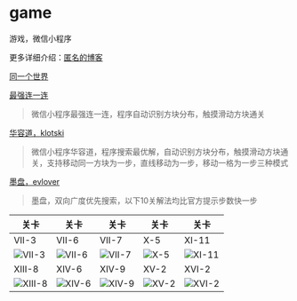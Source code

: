 # game
游戏，微信小程序

更多详细介绍：[匿名的博客](https://blog.csdn.net/lcl1997 "匿名的博客")

[同一个世界](https://github.com/L8426936/game/tree/master/src/solved/the_same_world)
> 

[最强连一连](https://github.com/L8426936/game/tree/master/src/solved/most_link_link)
> 微信小程序最强连一连，程序自动识别方块分布，触摸滑动方块通关

[华容道，klotski](https://github.com/L8426936/game/tree/master/src/solved/klotski)
> 微信小程序华容道，程序搜索最优解，自动识别方块分布，触摸滑动方块通关，支持移动同一方块为一步，直线移动为一步，移动一格为一步三种模式

[墨盘，evlover](https://github.com/L8426936/game/tree/master/src/solved/evlover)
> 墨盘，双向广度优先搜索，以下10关解法均比官方提示步数快一步

| 关卡 | 关卡 | 关卡 | 关卡 | 关卡 |
|-----|-----|-----|-----|-----|
| VII-3 | VII-6 | VII-7 | X-5 | XI-11 |
| ![VII-3](https://github.com/L8426936/game/tree/master/src/solved/data/evlover/VII-3.gif) | ![VII-6](https://github.com/L8426936/game/tree/master/src/solved/data/evlover/VII-6.gif) | ![VII-7](https://github.com/L8426936/game/tree/master/src/solved/data/evlover/VII-7.gif) | ![X-5](https://github.com/L8426936/game/tree/master/src/solved/data/evlover/X-5.gif) | ![XI-11](https://github.com/L8426936/game/tree/master/src/solved/data/evlover/XI-11.gif) |
| XIII-8 | XIV-6 | XIV-9 | XV-2 | XVI-2 |
| ![XIII-8](https://github.com/L8426936/game/tree/master/src/solved/data/evlover/XIII-8.gif) | ![XIV-6](https://github.com/L8426936/game/tree/master/src/solved/data/evlover/XIV-6.gif) | ![XIV-9](https://github.com/L8426936/game/tree/master/src/solved/data/evlover/XIV-9.gif) | ![XV-2](https://github.com/L8426936/game/tree/master/src/solved/data/evlover/XV-2.gif) | ![XVI-2](https://github.com/L8426936/game/tree/master/src/solved/data/evlover/XVI-2.gif) |